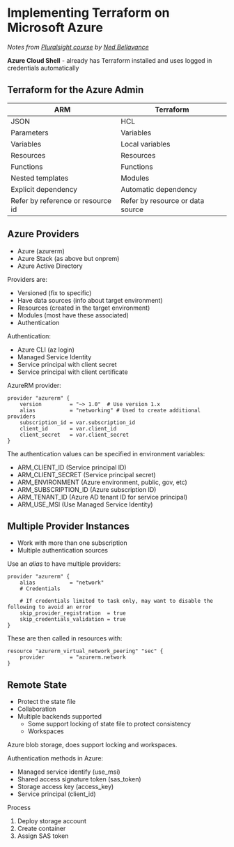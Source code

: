 # Implementing Terraform on Microsoft Azure

*Notes from [Pluralsight course](https://www.pluralsight.com/courses/implementing-terraform-microsoft-azure) by [Ned Bellavance](https://twitter.com/Ned1313)*

**Azure Cloud Shell** - already has Terraform installed and uses logged in credentials automatically

## Terraform for the Azure Admin

| ARM                               | Terraform                        |
| --------------------------------- | -------------------------------- |
| JSON                              | HCL                              |
| Parameters                        | Variables                        |
| Variables                         | Local variables                  |
| Resources                         | Resources                        |
| Functions                         | Functions                        |
| Nested templates                  | Modules                          |
| Explicit dependency               | Automatic dependency             |
| Refer by reference or resource id | Refer by resource or data source |

## Azure Providers

- Azure (azurerm)
- Azure Stack (as above but onprem)
- Azure Active Directory

Providers are:

- Versioned (fix to specific)
- Have data sources (info about target environment)
- Resources (created in the target environment)
- Modules (most have these associated)
- Authentication 

Authentication:

- Azure CLI (az login)
- Managed Service Identity
- Service principal with client secret
- Service principal with client certificate

AzureRM provider:

```hcl
provider "azurerm" {
	version			= "~> 1.0"	# Use version 1.x
	alias			= "networking" # Used to create additional providers
	subscription_id	= var.subscription_id
	client_id		= var.client_id
	client_secret	= var.client_secret
}
```

The authentication values can be specified in environment variables:

- ARM_CLIENT_ID (Service principal ID)
- ARM_CLIENT_SECRET (Service principal secret)
- ARM_ENVIRONMENT (Azure environment, public, gov, etc)
- ARM_SUBSCRIPTION_ID (Azure subscription ID)
- ARM_TENANT_ID (Azure AD tenant ID for service principal)
- ARM_USE_MSI (Use Managed Service Identity)



## Multiple Provider Instances

- Work with more than one subscription
- Multiple authentication sources

Use an *alias* to have multiple providers:
```hcl
provider "azurerm" {
	alias			= "network"
	# Credentials

	# If credentials limited to task only, may want to disable the following to avoid an error
	skip_provider_registration 	= true
	skip_credentials_validation = true
}
```

These are then called in resources with:
```hcl
resource "azurerm_virtual_network_peering" "sec" {
	provider		= "azurerm.network 
}
```

## Remote State

- Protect the state file
- Collaboration
- Multiple backends supported
  - Some support locking of state file to protect consistency
  - Workspaces

Azure blob storage, does support locking and workspaces.

Authentication methods in Azure:

- Managed service identify (use_msi)
- Shared access signature token (sas_token)
- Storage access key (access_key)
- Service principal (client_id)

Process

1. Deploy storage account
2. Create container
3. Assign SAS token